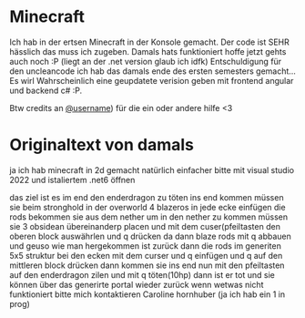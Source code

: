 # Minecraft
Ich hab in der ertsen Minecraft in der Konsole gemacht. Der code ist SEHR hässlich das muss ich zugeben. Damals hats funktioniert hoffe jetzt gehts auch noch :P (liegt an der .net version glaub ich idfk) 
Entschuldigung für den uncleancode ich hab das damals ende des ersten semesters gemacht...
Es wirl Wahrscheinlich eine geupdatete verision geben mit frontend angular und backend c# :P.

Btw credits an [@username](https://github.com/aichingert)) für die ein oder andere hilfe <3


# Originaltext von damals
ja ich hab minecraft in 2d gemacht natürlich einfacher
bitte mit visual studio 2022 und istaliertem .net6 öffnen

das ziel ist es im end den enderdragon zu töten
ins end kommen müssen sie beim stronghold in der overworld 4 blazeros 
in jede ecke einfügen
die rods bekommen sie aus dem nether
um in den nether zu kommen müssen sie 3 obsidean übereinanderp placen 
und mit dem cuser(pfeiltasten den oberen block auswährlen und q drücken
da dann blaze rods mit q abbauen und geuso wie man hergekommen ist zurück
dann die rods im generiten 5x5 struktur bei den ecken mit dem curser und q einfügen
und q auf den mittleren block drücken
dann kommen sie ins end
nun mit den pfeiltasten auf den enderdragon zilen und mit q töten(10hp)
dann ist er tot und sie können über das generirte portal wieder zurück
wenn wetwas nicht funktioniert bitte mich kontaktieren
Caroline hornhuber (ja ich hab ein 1 in prog)
